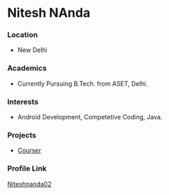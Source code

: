 # Nitesh NAnda	
### Location
- New Delhi
### Academics
- Currently Pursuing B.Tech. from ASET, Delhi.

### Interests

- Android Development, Competetive Coding, Java. 


### Projects

- [Courser](https://github.com/niteshnanda02/Courser) 

### Profile Link

[Niteshnanda02](https://github.com/niteshnanda02)
